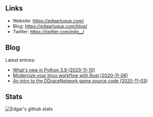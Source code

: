 ## Links

- Website: https://edgarluque.com/
- Blog: https://edgarluque.com/blog/
- Twitter: https://twitter.com/edg__l

## Blog

Latest entries:
- [What's new in Python 3.9 (2020-11-10)](https://edgarluque.com/blog/whats-new-in-python-3.9.html)
- [Modernize your linux workflow with Rust (2020-11-06)](https://edgarluque.com/blog/modernize-your-tools.html)
- [An intro to the DDraceNetwork game source code (2020-11-03)](https://edgarluque.com/blog/intro-to-ddnet.html)

## Stats

![Edgar's github stats](https://github-readme-stats.vercel.app/api?username=edg-l&show_icons=true&theme=tokyonight)
